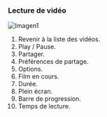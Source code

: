 ### Lecture de vidéo

![Imagen1](http://static.energysistem.com/images/manuals/42689/57f378e6ddff5.jpg)

1. Revenir à la liste des vidéos.
2. Play / Pause.
3. Partager.
4. Préférences de partage.
5. Options.
6. Film en cours.
7. Durée.
8. Plein écran.
9. Barre de progression.
10. Temps de lecture.
